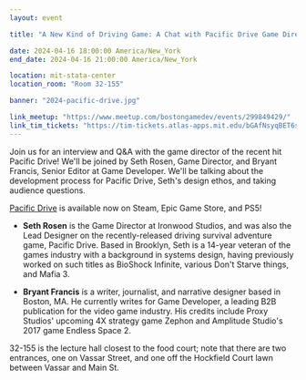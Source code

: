 ```yaml
---
layout: event

title: "A New Kind of Driving Game: A Chat with Pacific Drive Game Director Seth Rosen"

date: 2024-04-16 18:00:00 America/New_York
end_date: 2024-04-16 21:00:00 America/New_York

location: mit-stata-center
location_room: "Room 32-155"

banner: "2024-pacific-drive.jpg"

link_meetup: "https://www.meetup.com/bostongamedev/events/299849429/"
link_tim_tickets: "https://tim-tickets.atlas-apps.mit.edu/bGAfNsyqBET6sAN1A"
---
```


Join us for an interview and Q&A with the game director of the recent hit Pacific Drive! We'll be joined by Seth Rosen, Game Director, and Bryant Francis, Senior Editor at Game Developer. We'll be talking about the development process for Pacific Drive, Seth's design ethos, and taking audience questions.

[Pacific Drive](https://www.pacificdrivegame.com/) is available now on Steam, Epic Game Store, and PS5!

- **Seth Rosen** is the Game Director at Ironwood Studios, and was also the Lead Designer on the recently-released driving survival adventure game, Pacific Drive. Based in Brooklyn, Seth is a 14-year veteran of the games industry with a background in systems design, having previously worked on such titles as BioShock Infinite, various Don't Starve things, and Mafia 3.

- **Bryant Francis** is a writer, journalist, and narrative designer based in Boston, MA. He currently writes for Game Developer, a leading B2B publication for the video game industry. His credits include Proxy Studios' upcoming 4X strategy game Zephon and Amplitude Studio's 2017 game Endless Space 2.

32-155 is the lecture hall closest to the food court; note that there are two entrances, one on Vassar Street, and one off the Hockfield Court lawn between Vassar and Main St.